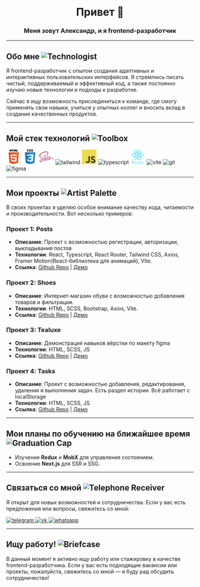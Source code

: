 <h1 align="center">Привет 👋</h1>
<h3 align="center">Меня зовут Александр, и я frontend-разработчик</h3>

---

## Обо мне <img src="https://raw.githubusercontent.com/Tarikul-Islam-Anik/Telegram-Animated-Emojis/main/People/Technologist.webp" alt="Technologist" width="35" />

Я frontend-разработчик с опытом создания адаптивных и интерактивных пользовательских интерфейсов. Я стремлюсь писать чистый, поддерживаемый и эффективный код, а также постоянно изучаю новые технологии и подходы к разработке.

Сейчас я ищу возможность присоединиться к команде, где смогу применять свои навыки, учиться у опытных коллег и вносить вклад в создание качественных продуктов.

---

## Мой стек технологий <img src="https://raw.githubusercontent.com/Tarikul-Islam-Anik/Telegram-Animated-Emojis/main/Objects/Toolbox.webp" alt="Toolbox" width="35" />

<div>
  <img src="https://raw.githubusercontent.com/devicons/devicon/master/icons/html5/html5-original-wordmark.svg" alt="html5" width="40" height="40"/>
  <img src="https://raw.githubusercontent.com/devicons/devicon/master/icons/css3/css3-original-wordmark.svg" alt="css3" width="40" height="40"/>
  <img src="https://raw.githubusercontent.com/devicons/devicon/master/icons/sass/sass-original.svg" alt="sass" width="40" height="40"/>
  <img src="https://upload.wikimedia.org/wikipedia/commons/thumb/d/d5/Tailwind_CSS_Logo.svg/2560px-Tailwind_CSS_Logo.svg.png" alt="tailwind" width="50" height="30"/>
  <img src="https://raw.githubusercontent.com/devicons/devicon/master/icons/javascript/javascript-original.svg" alt="javascript" width="40" height="40"/>
  <img src="https://upload.wikimedia.org/wikipedia/commons/thumb/4/4c/Typescript_logo_2020.svg/1200px-Typescript_logo_2020.svg.png" alt="typescript" width="40" height="40"/>
  <img src="https://raw.githubusercontent.com/devicons/devicon/master/icons/react/react-original-wordmark.svg" alt="react" width="40" height="40"/>
  <img src="https://upload.wikimedia.org/wikipedia/commons/thumb/f/f1/Vitejs-logo.svg/410px-Vitejs-logo.svg.png?20220412224743" alt="vite" width="40" height="40"/>
  <img src="https://www.vectorlogo.zone/logos/git-scm/git-scm-icon.svg" alt="git" width="40" height="40"/>
  <img src="https://www.vectorlogo.zone/logos/figma/figma-icon.svg" alt="figma" width="40" height="40"/>
</div>

---

## Мои проекты <img src="https://raw.githubusercontent.com/Tarikul-Islam-Anik/Telegram-Animated-Emojis/main/Activity/Artist%20Palette.webp" alt="Artist Palette" width="35" />

В своих проектах я уделяю особое внимание качеству кода, читаемости и производительности. Вот несколько примеров:

### **Проект 1: Posts**

-   **Описание**: Проект с возможностью регистрации, авторизации, выкладывания постов
-   **Технологии**: React, Typescript, React Router, Tailwind CSS, Axios, Framer Motion(React-библиотека для анимаций), Vite.
-   **Ссылка**: <a href="https://github.com/shved-project/Posts.git">Github Repo</a> | <a href="https://heroic-dango-05c6c6.netlify.app/" >Демо</a>

### **Проект 2: Shoes**

-   **Описание**: Интернет-магазин обуви с возможностью добавления товаров и фильтрации.
-   **Технологии**: HTML, SCSS, Bootstrap, Axios, Vite.
-   **Ссылка**: <a href="https://github.com/shved-project/Shoes.git">Github Repo</a> | <a href="https://heroic-starburst-88af76.netlify.app/">Демо</a>

### **Проект 3: Tealuxe**

-   **Описание**: Демонстрация навыков вёрстки по макету figma
-   **Технологии**: HTML, SCSS, JS
-   **Ссылка**: <a href="https://github.com/shved-project/Tealuxe.git">Github Repo</a> | <a href="https://grand-ganache-1410c5.netlify.app/">Демо</a>

### **Проект 4: Tasks**

-   **Описание**: Проект с возможностью добавления, редактирования, удаления и выполнения задач. Есть раздел истории. Всё работает с localStorage
-   **Технологии**: HTML, SCSS, JS
-   **Ссылка**: <a href="https://github.com/shved-project/Tasks.git">Github Repo</a> | <a href="https://serene-profiterole-f7ed20.netlify.app/">Демо</a>

---

## Мои планы по обучению на ближайшее время <img src="https://raw.githubusercontent.com/Tarikul-Islam-Anik/Telegram-Animated-Emojis/main/Objects/Graduation%20Cap.webp" alt="Graduation Cap" width="35" />

-   Изучение **Redux** и **MobX** для управления состоянием.
-   Освоение **Next.js** для SSR и SSG.

---

## Связаться со мной <img src="https://raw.githubusercontent.com/Tarikul-Islam-Anik/Telegram-Animated-Emojis/main/Objects/Telephone%20Receiver.webp" alt="Telephone Receiver" width="35" />

Я открыт для новых возможностей и сотрудничества. Если у вас есть предложения или вопросы, свяжитесь со мной:

<a href="https://t.me/shved_project" target="_blank">
  <img src="https://upload.wikimedia.org/wikipedia/commons/8/83/Telegram_2019_Logo.svg" alt="telegram" width="40" />
</a>
<a href="https://vk.com/shurtic" target="_blank">
  <img src="https://upload.wikimedia.org/wikipedia/commons/f/f3/VK_Compact_Logo_%282021-present%29.svg" alt="vk" width="40" />
</a>
<a href="https://wa.me/+79197345443/" target="_blank">
  <img src="https://cdn4.iconfinder.com/data/icons/miu-square-flat-social/60/whatsapp-square-social-media-512.png" alt="whatsapp" width="40" />
</a>

---

## Ищу работу! <img src="https://raw.githubusercontent.com/Tarikul-Islam-Anik/Telegram-Animated-Emojis/main/Objects/Briefcase.webp" alt="Briefcase" width="35" />

В данный момент я активно ищу работу или стажировку в качестве frontend-разработчика. Если у вас есть подходящие вакансии или проекты, пожалуйста, свяжитесь со мной — я буду рад обсудить сотрудничество!
